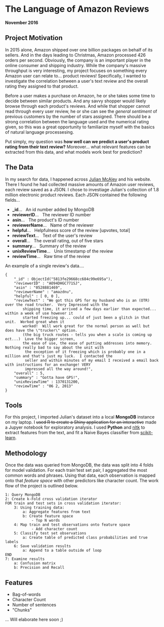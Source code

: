 # The Language of Amazon Reviews
__November 2016__

## Project Motivation

In 2015 alone, Amazon shipped over one billion packages on behalf of its sellers. And in the days leading to Christmas, Amazon processed 426 orders per second. Obviously, the company is an important player in the online consumer and shipping industry. While the company's massive throughput is very interesting, my project focuses on something every Amazon user can relate to... product reviews! Specifically, I wanted to investigate the correlation between a user's text review and the overall rating they assigned to that product. 

Before a user makes a purchase on Amazon, he or she takes some time to decide between similar products. And any savvy shopper would likely browse through each product's reviews. And while that shopper cannot read through every user review, he or she can see the *general sentiment* of previous customers by the number of stars assigned. There should be a strong correlation between the language used and the numerical rating given, so this was a great opportunity to familiarize myself with the basics of natural language processesing. 

Put simply, my question was **how well can we predict a user's product rating from their text review?** Moreover... what relevant features can be extracted from this data, and what models work best for prediction?

## The Data

In my search for data, I happened across [Julian McAley](http://jmcauley.ucsd.edu/data/amazon/) and his website. There I found he had collected massive amounts of Amazon user reviews, each review saved as a JSON. I chose to investiage Julian's collection of 1.8 million electronic product reviews. Each JSON contained the following fields...

- **\_id**... &nbsp; An id number added by MongoDB
- **reviewerID**... &nbsp; The reviewer ID number
- **asin**... &nbsp; The product's ID number
- **reviewerName**... &nbsp; Name of the reviewer
- **helpful**... &nbsp; Helpfulness score of the review [upvotes, total]
- **reviewText**... &nbsp; Text of the user's review
- **overall**... &nbsp; The overall rating, out of five stars
- **summary**... &nbsp; Summary of the review
- **unixReviewTime**... &nbsp; Unix timestamp of the review
- **reviewTime**... &nbsp; Raw time of the review

An example of a single review's data....

    {
        "_id" : ObjectId("5813fe29668cc684c99e695a"),
        "reviewerID" : "AO94DHGC771SJ",
        "asin" : "0528881469",
        "reviewerName" : "amazdnu",
        "helpful" : [ 0, 0 ],
        "reviewText" : "We got this GPS for my husband who is an (OTR) over the road trucker.  Very Impressed with the 
            shipping time, it arrived a few days earlier than expected...  within a week of use however it 
            started freezing up... could of just been a glitch in that unit.  Worked great when it 
            worked!  Will work great for the normal person as well but does have the \"trucker\" option. 
            (the big truck routes - tells you when a scale is coming up ect...)  Love the bigger screen, 
            the ease of use, the ease of putting addresses into memory.  Nothing really bad to say about the unit with
             the exception of it freezing which is probably one in a million and that's just my luck.  I contacted the 
             seller and within minutes of my email I received a email back with instructions for an exchange! VERY 
             impressed all the way around!",
        "overall" : 5,
        "summary" : "Gotta have GPS!",
        "unixReviewTime" : 1370131200,
        "reviewTime" : "06 2, 2013"
    }

## Tools

For this project, I imported Julian's dataset into a local **MongoDB** instance on my laptop. I ~~used R to create a Shiny application for an interactive~~ made a Jupyer notebook for exploratory analysis. I used **Python** and [nltk](http://www.nltk.org) to extract features from the text, and fit a Naive Bayes classifier from [scikit-learn](http://scikit-learn.org/stable/).

## Methodology

Once the data was queried from MongoDB, the data was split into 4 folds for model validation. For each train'test set pair, I aggregated the most common words and phrases. Using that data, each observation is mapped onto that *feature space* with other predictors like character count. The work flow of the project is outlined below.

```
1: Query MongoDB
2: Create k-Fold cross validation iterator
FOR train and test sets in cross validation iterator:
    3: Using training data:
        a: Aggregate features from text
        b: Create feature space
            - Top N words
    4: Map train and test observations onto feature space
            - Add character count
    5: Classify test set observations
        a: Create table of predicted class probabilities and true labels
    6: Save validation results
        a: Append to a table outside of loop
END
7: Examine results
    a: Confusion matrix
    b: Precision and Recall
```

## Features

- Bag-of-words
- Character Count
- Number of sentences
- "Chunks"

... Will elaborate here soon ;)

